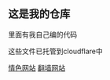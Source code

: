 <!DOCTYPE html>
<html lang="zh-CN">
    <h2>这是我的仓库</h2>
    <p>里面有我自己编的代码</p>
    <p>这些文件已托管到cloudflare中</p>
    <a href="https://r18-ees.pages.dev/">情色网站</a>
    <a href="https://fanqiang-c9l.pages.dev/">翻墙网站</a>
